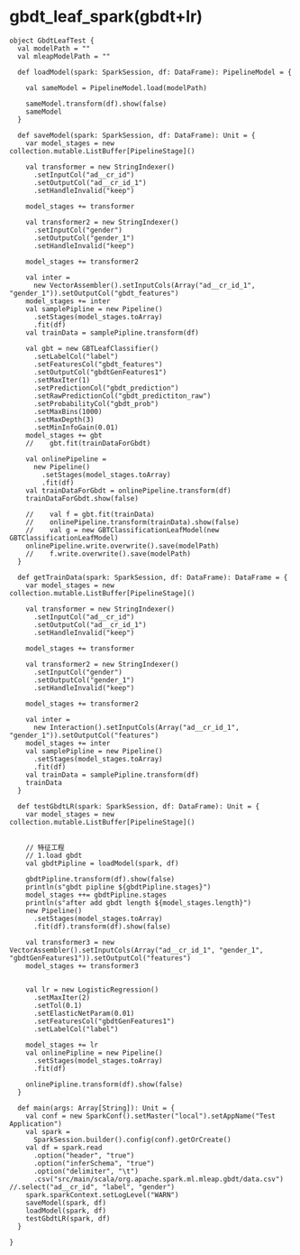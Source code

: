 # gbdt_leaf_spark(gbdt+lr)

    
    object GbdtLeafTest {
      val modelPath = ""
      val mleapModelPath = ""
    
      def loadModel(spark: SparkSession, df: DataFrame): PipelineModel = {
    
        val sameModel = PipelineModel.load(modelPath)
    
        sameModel.transform(df).show(false)
        sameModel
      }
    
      def saveModel(spark: SparkSession, df: DataFrame): Unit = {
        var model_stages = new collection.mutable.ListBuffer[PipelineStage]()
    
        val transformer = new StringIndexer()
          .setInputCol("ad__cr_id")
          .setOutputCol("ad__cr_id_1")
          .setHandleInvalid("keep")
    
        model_stages += transformer
    
        val transformer2 = new StringIndexer()
          .setInputCol("gender")
          .setOutputCol("gender_1")
          .setHandleInvalid("keep")
    
        model_stages += transformer2
    
        val inter =
          new VectorAssembler().setInputCols(Array("ad__cr_id_1", "gender_1")).setOutputCol("gbdt_features")
        model_stages += inter
        val samplePipline = new Pipeline()
          .setStages(model_stages.toArray)
          .fit(df)
        val trainData = samplePipline.transform(df)
    
        val gbt = new GBTLeafClassifier()
          .setLabelCol("label")
          .setFeaturesCol("gbdt_features")
          .setOutputCol("gbdtGenFeatures1")
          .setMaxIter(1)
          .setPredictionCol("gbdt_prediction")
          .setRawPredictionCol("gbdt_predictiton_raw")
          .setProbabilityCol("gbdt_prob")
          .setMaxBins(1000)
          .setMaxDepth(3)
          .setMinInfoGain(0.01)
        model_stages += gbt
        //    gbt.fit(trainDataForGbdt)
    
        val onlinePipeline =
          new Pipeline()
            .setStages(model_stages.toArray)
            .fit(df)
        val trainDataForGbdt = onlinePipeline.transform(df)
        trainDataForGbdt.show(false)
    
        //    val f = gbt.fit(trainData)
        //    onlinePipeline.transform(trainData).show(false)
        //    val g = new GBTClassificationLeafModel(new GBTClassificationLeafModel)
        onlinePipeline.write.overwrite().save(modelPath)
        //    f.write.overwrite().save(modelPath)
      }
    
      def getTrainData(spark: SparkSession, df: DataFrame): DataFrame = {
        var model_stages = new collection.mutable.ListBuffer[PipelineStage]()
    
        val transformer = new StringIndexer()
          .setInputCol("ad__cr_id")
          .setOutputCol("ad__cr_id_1")
          .setHandleInvalid("keep")
    
        model_stages += transformer
    
        val transformer2 = new StringIndexer()
          .setInputCol("gender")
          .setOutputCol("gender_1")
          .setHandleInvalid("keep")
    
        model_stages += transformer2
    
        val inter =
          new Interaction().setInputCols(Array("ad__cr_id_1", "gender_1")).setOutputCol("features")
        model_stages += inter
        val samplePipline = new Pipeline()
          .setStages(model_stages.toArray)
          .fit(df)
        val trainData = samplePipline.transform(df)
        trainData
      }
    
      def testGbdtLR(spark: SparkSession, df: DataFrame): Unit = {
        var model_stages = new collection.mutable.ListBuffer[PipelineStage]()
    
    
        // 特征工程
        // 1.load gbdt
        val gbdtPipline = loadModel(spark, df)
    
        gbdtPipline.transform(df).show(false)
        println(s"gbdt pipline ${gbdtPipline.stages}")
        model_stages ++= gbdtPipline.stages
        println(s"after add gbdt length ${model_stages.length}")
        new Pipeline()
          .setStages(model_stages.toArray)
          .fit(df).transform(df).show(false)
    
        val transformer3 = new VectorAssembler().setInputCols(Array("ad__cr_id_1", "gender_1", "gbdtGenFeatures1")).setOutputCol("features")
        model_stages += transformer3
    
    
        val lr = new LogisticRegression()
          .setMaxIter(2)
          .setTol(0.1)
          .setElasticNetParam(0.01)
          .setFeaturesCol("gbdtGenFeatures1")
          .setLabelCol("label")
    
        model_stages += lr
        val onlinePipline = new Pipeline()
          .setStages(model_stages.toArray)
          .fit(df)
    
        onlinePipline.transform(df).show(false)
      }
    
      def main(args: Array[String]): Unit = {
        val conf = new SparkConf().setMaster("local").setAppName("Test Application")
        val spark =
          SparkSession.builder().config(conf).getOrCreate()
        val df = spark.read
          .option("header", "true")
          .option("inferSchema", "true")
          .option("delimiter", "\t")
          .csv("src/main/scala/org.apache.spark.ml.mleap.gbdt/data.csv") //.select("ad__cr_id", "label", "gender")
        spark.sparkContext.setLogLevel("WARN")
        saveModel(spark, df)
        loadModel(spark, df)
        testGbdtLR(spark, df)
      }
    
    }
